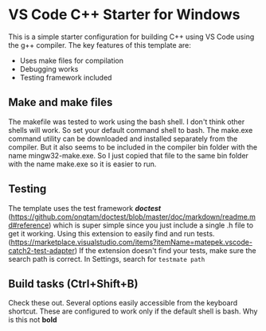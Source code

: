 # VS Code C++ Starter for Windows
This is a simple starter configuration for building C++ using VS Code using the g++ compiler. The key features of this template are:
* Uses make files for compilation
* Debugging works
* Testing framework included
## Make and make files
The makefile was tested to work using the bash shell. I don't think other shells will work. So set your default command shell to bash.
The make.exe command utility can be downloaded and installed separately from the compiler. But it also seems to be included in the compiler bin folder with the name mingw32-make.exe. So I just copied that file to the same bin folder with the name make.exe so it is easier to run.
## Testing
The template uses the test framework ***doctest*** (https://github.com/onqtam/doctest/blob/master/doc/markdown/readme.md#reference) which is super simple since you just include a single .h file to get it working.
Using this extension to easily find and run tests. (https://marketplace.visualstudio.com/items?itemName=matepek.vscode-catch2-test-adapter)
If the extension doesn't find your tests, make sure the search path is correct. In Settings, search for `testmate path`
## Build tasks (Ctrl+Shift+B)
Check these out. Several options easily accessible from the keyboard shortcut.
These are configured to work only if the default shell is bash.
Why is this not **bold**
